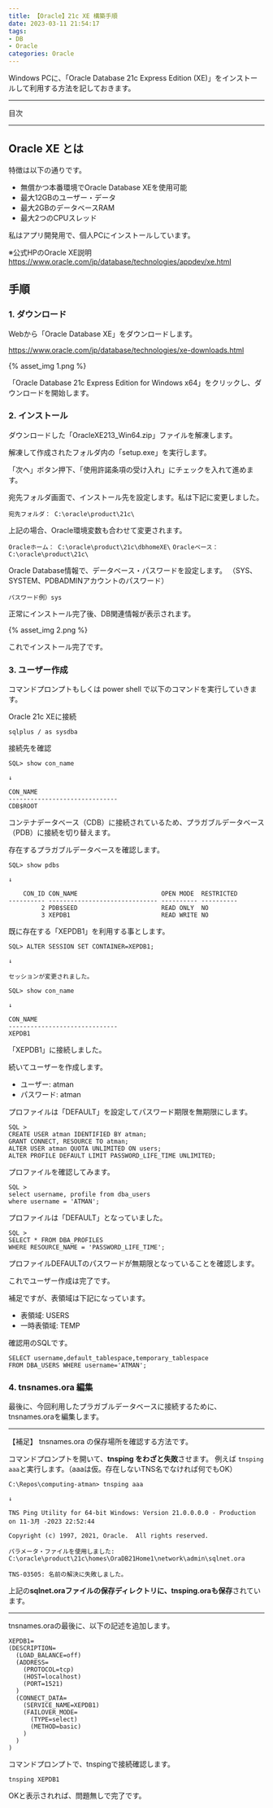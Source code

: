 ```yaml
---
title: 【Oracle】21c XE 構築手順
date: 2023-03-11 21:54:17
tags:
- DB
- Oracle
categories: Oracle
---
```

Windows PCに、「Oracle Database 21c Express Edition (XE)」をインストールして利用する方法を記しておきます。

___
目次
<!-- toc -->
___

## Oracle XE とは

特徴は以下の通りです。

- 無償かつ本番環境でOracle Database XEを使用可能
- 最大12GBのユーザー・データ
- 最大2GBのデータベースRAM
- 最大2つのCPUスレッド

私はアプリ開発用で、個人PCにインストールしています。

※公式HPのOracle XE説明
https://www.oracle.com/jp/database/technologies/appdev/xe.html

## 手順

### 1. ダウンロード

Webから「Oracle Database XE」をダウンロードします。

https://www.oracle.com/jp/database/technologies/xe-downloads.html

{% asset_img 1.png %}

「Oracle Database 21c Express Edition for Windows x64」をクリックし、ダウンロードを開始します。

### 2. インストール

ダウンロードした「OracleXE213_Win64.zip」ファイルを解凍します。

解凍して作成されたフォルダ内の「setup.exe」を実行します。

「次へ」ボタン押下、「使用許諾条項の受け入れ」にチェックを入れて進めます。

宛先フォルダ画面で、インストール先を設定します。私は下記に変更しました。

`宛先フォルダ： C:\oracle\product\21c\`

上記の場合、Oracle環境変数も合わせて変更されます。

`Oracleホーム： C:\oracle\product\21c\dbhomeXE\`
`Oracleベース： C:\oracle\product\21c\`

Oracle Database情報で、データベース・パスワードを設定します。
（SYS、SYSTEM、PDBADMINアカウントのパスワード）

`パスワード例）sys`

正常にインストール完了後、DB関連情報が表示されます。

{% asset_img 2.png %}

これでインストール完了です。

### 3. ユーザー作成

コマンドプロンプトもしくは power shell で以下のコマンドを実行していきます。

Oracle 21c XEに接続
```
sqlplus / as sysdba
```

接続先を確認
```
SQL> show con_name

↓

CON_NAME
------------------------------
CDB$ROOT
```
コンテナデータベース（CDB）に接続されているため、プラガブルデータベース（PDB）に接続を切り替えます。

存在するプラガブルデータベースを確認します。
```
SQL> show pdbs

↓

    CON_ID CON_NAME                       OPEN MODE  RESTRICTED
---------- ------------------------------ ---------- ----------
         2 PDB$SEED                       READ ONLY  NO
         3 XEPDB1                         READ WRITE NO
````

既に存在する「XEPDB1」を利用する事とします。

```
SQL> ALTER SESSION SET CONTAINER=XEPDB1;

↓

セッションが変更されました。
```

```
SQL> show con_name

↓

CON_NAME
------------------------------
XEPDB1

```
「XEPDB1」に接続しました。

続いてユーザーを作成します。

- ユーザー: atman
- パスワード: atman

プロファイルは「DEFAULT」を設定してパスワード期限を無期限にします。

```
SQL > 
CREATE USER atman IDENTIFIED BY atman;
GRANT CONNECT, RESOURCE TO atman;
ALTER USER atman QUOTA UNLIMITED ON users;
ALTER PROFILE DEFAULT LIMIT PASSWORD_LIFE_TIME UNLIMITED;
```

プロファイルを確認してみます。
```
SQL >
select username, profile from dba_users
where username = 'ATMAN';
```
プロファイルは「DEFAULT」となっていました。

```
SQL >
SELECT * FROM DBA_PROFILES
WHERE RESOURCE_NAME = 'PASSWORD_LIFE_TIME';
```
プロファイルDEFAULTのパスワードが無期限となっていることを確認します。

これでユーザー作成は完了です。

補足ですが、表領域は下記になっています。

- 表領域: USERS
- 一時表領域: TEMP

確認用のSQLです。
```
SELECT username,default_tablespace,temporary_tablespace 
FROM DBA_USERS WHERE username='ATMAN';
```


### 4. tnsnames.ora 編集

最後に、今回利用したプラガブルデータベースに接続するために、tnsnames.oraを編集します。

___
【補足】
tnsnames.ora の保存場所を確認する方法です。

コマンドプロンプトを開いて、**tnsping をわざと失敗**させます。
例えば `tnsping aaa`と実行します。（aaaは仮。存在しないTNS名でなければ何でもOK）
```
C:\Repos\computing-atman> tnsping aaa

↓

TNS Ping Utility for 64-bit Windows: Version 21.0.0.0.0 - Production on 11-3月 -2023 22:52:44

Copyright (c) 1997, 2021, Oracle.  All rights reserved.

パラメータ・ファイルを使用しました:
C:\oracle\product\21c\homes\OraDB21Home1\network\admin\sqlnet.ora

TNS-03505: 名前の解決に失敗しました。
```

上記の**sqlnet.oraファイルの保存ディレクトリに、tnsping.oraも保存**されています。
___

tnsnames.oraの最後に、以下の記述を追加します。

```
XEPDB1=
(DESCRIPTION=
  (LOAD_BALANCE=off) 
  (ADDRESS=
    (PROTOCOL=tcp)  
    (HOST=localhost)  
    (PORT=1521)
  ) 
  (CONNECT_DATA=
    (SERVICE_NAME=XEPDB1) 
    (FAILOVER_MODE=
      (TYPE=select) 
      (METHOD=basic)
    )
  )
)
```

コマンドプロンプトで、tnspingで接続確認します。
```
tnsping XEPDB1
```

OKと表示されれば、問題無しで完了です。